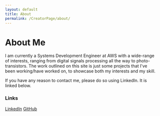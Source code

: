 ```yaml
---
layout: default
title: About
permalink: /CreatorPage/about/
---
```


# About Me

I am currently a Systems Development Engineer at AWS with a wide-range of interests, ranging from digital signals processing all the way to photo-transistors. The work outlined on this site is just some projects that I've been working/have worked on, to showcase both my interests and my skill.

If you have any reason to contact me, please do so using LinkedIn. It is linked below.

### Links
[LinkedIn](https://www.linkedin.com/in/alimalik96/)
[GitHub](https://github.com/amalik18)